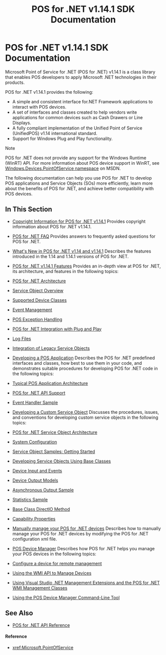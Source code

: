 ﻿---
title: POS for .NET v1.14.1 SDK Documentation
description: POS for .NET v1.14.1 SDK Documentation (POS for .NET v1.14 SDK Documentation)
ms.date: 04/21/2017
ms.update-cycle: 1825-days
ms.topic: how-to
ms.custom: "pos-restored-from-archive,UpdateFrequency5"
---

# POS for .NET v1.14.1 SDK Documentation

Microsoft Point of Service for .NET (POS for .NET) v1.14.1 is a class library that enables POS developers to apply Microsoft .NET technologies in their products.

POS for .NET v1.14.1 provides the following:

- A simple and consistent interface for.NET Framework applications to interact with POS devices.
- A set of interfaces and classes created to help vendors write applications for common devices such as Cash Drawers or Line Displays.
- A fully compliant implementation of the Unified Point of Service (UnifiedPOS) v1.14 international standard.
- Support for Windows Plug and Play functionality.

> [!NOTE]
> POS for .NET does not provide any support for the Windows Runtime (WinRT) API. For more information about POS device support in WinRT, see <A href="https://go.microsoft.com/fwlink/p/?linkid=390159">Windows.Devices.PointOfService namespace</A> on MSDN.

The following documentation can help you use POS for .NET to develop POS applications and Service Objects (SOs) more efficiently, learn more about the benefits of POS for .NET, and achieve better compatibility with POS devices.

## In This Section

- [Copyright Information for POS for .NET v1.14.1](copyright-information-for-pos-for-net-v1141.md)
    Provides copyright information about POS for .NET v1.14.1.

- [POS for .NET FAQ](pos-for-net-faq.md)
    Provides answers to frequently asked questions for POS for .NET.

- [What's New in POS for .NET v1.14 and v1.14.1](whats-new-in-pos-for-net-v114-and-v1141.md)
    Describes the features introduced in the 1.14 and 1.14.1 versions of POS for .NET.

- [POS for .NET v1.14.1 Features](pos-for-net-v1141-features.md)
    Provides an in-depth view at POS for .NET, its architecture, and features in the following topics:

- [POS for .NET Architecture](pos-for-net-architecture.md)
- [Service Object Overview](service-object-overview.md)
- [Supported Device Classes](supported-device-classes.md)
- [Event Management](event-management.md)
- [POS Exception Handling](pos-exception-handling.md)
- [POS for .NET Integration with Plug and Play](pos-for-net-integration-with-plug-and-play.md)
- [Log Files](log-files.md)
- [Integration of Legacy Service Objects](integration-of-legacy-service-objects.md)

- [Developing a POS Application](developing-a-pos-application.md)
    Describes the POS for .NET predefined interfaces and classes, how best to use them in your code, and demonstrates suitable procedures for developing POS for .NET code in the following topics:

- [Typical POS Application Architecture](typical-pos-application-architecture.md)
- [POS for .NET API Support](pos-for-net-api-support.md)
- [Event Handler Sample](event-handler-sample.md)

- [Developing a Custom Service Object](developing-a-custom-service-object.md)
    Discusses the procedures, issues, and conventions for developing custom service objects in the following topics:

- [POS for .NET Service Object Architecture](pos-for-net-service-object-architecture.md)
- [System Configuration](system-configuration.md)
- [Service Object Samples: Getting Started](service-object-samples-getting-started.md)
- [Developing Service Objects Using Base Classes](developing-service-objects-using-base-classes.md)
- [Device Input and Events](device-input-and-events.md)
- [Device Output Models](device-output-models.md)
- [Asynchronous Output Sample](asynchronous-output-sample.md)
- [Statistics Sample](statistics-sample.md)
- [Base Class DirectIO Method](base-class-directio-method.md)
- [Capability Properties](capability-properties.md)

- [Manually manage your POS for .NET devices](manually-manage-your-pos-for-net-devices.md)
    Describes how to manually manage your POS for .NET devices by modifying the POS for .NET configuration xml file.

- [POS Device Manager](pos-device-manager.md)
    Describes how POS for .NET helps you manage your POS devices in the following topics:

- [Configure a device for remote management](configure-a-device-for-remote-management.md)
- [Using the WMI API to Manage Devices](using-the-wmi-api-to-manage-devices.md)
- [Using Visual Studio .NET Management Extensions and the POS for .NET WMI Management Classes](using-visual-studio-net-management-extensions-and-the-pos-for-net-wmi-management-classes.md)
- [Using the POS Device Manager Command-Line Tool](using-the-pos-device-manager-command-line-tool.md)

## See Also

- [POS for .NET API Reference](/dotnet/api/?view=point-of-service-1.14&preserve-view=true)

#### Reference

- <xref:Microsoft.PointOfService>
